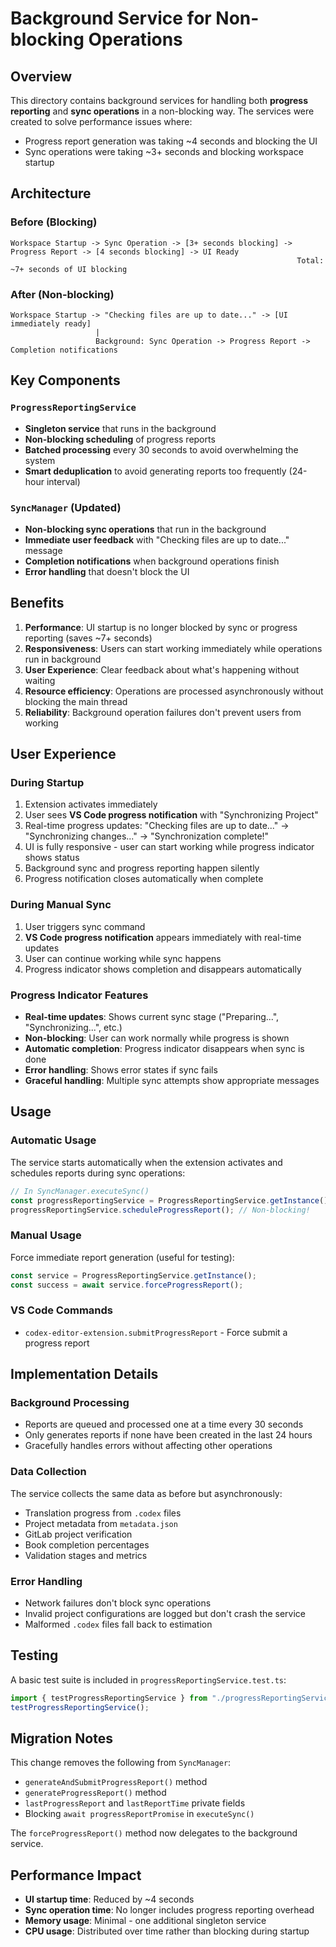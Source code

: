 # Background Service for Non-blocking Operations

## Overview

This directory contains background services for handling both **progress reporting** and **sync operations** in a non-blocking way. The services were created to solve performance issues where:

- Progress report generation was taking ~4 seconds and blocking the UI
- Sync operations were taking ~3+ seconds and blocking workspace startup

## Architecture

### Before (Blocking)

```
Workspace Startup -> Sync Operation -> [3+ seconds blocking] -> Progress Report -> [4 seconds blocking] -> UI Ready
                                                                Total: ~7+ seconds of UI blocking
```

### After (Non-blocking)

```
Workspace Startup -> "Checking files are up to date..." -> [UI immediately ready]
                   |
                   Background: Sync Operation -> Progress Report -> Completion notifications
```

## Key Components

### `ProgressReportingService`

- **Singleton service** that runs in the background
- **Non-blocking scheduling** of progress reports
- **Batched processing** every 30 seconds to avoid overwhelming the system
- **Smart deduplication** to avoid generating reports too frequently (24-hour interval)

### `SyncManager` (Updated)

- **Non-blocking sync operations** that run in the background
- **Immediate user feedback** with "Checking files are up to date..." message
- **Completion notifications** when background operations finish
- **Error handling** that doesn't block the UI

## Benefits

1. **Performance**: UI startup is no longer blocked by sync or progress reporting (saves ~7+ seconds)
2. **Responsiveness**: Users can start working immediately while operations run in background
3. **User Experience**: Clear feedback about what's happening without waiting
4. **Resource efficiency**: Operations are processed asynchronously without blocking the main thread
5. **Reliability**: Background operation failures don't prevent users from working

## User Experience

### During Startup

1. Extension activates immediately
2. User sees **VS Code progress notification** with "Synchronizing Project"
3. Real-time progress updates: "Checking files are up to date..." → "Synchronizing changes..." → "Synchronization complete!"
4. UI is fully responsive - user can start working while progress indicator shows status
5. Background sync and progress reporting happen silently
6. Progress notification closes automatically when complete

### During Manual Sync

1. User triggers sync command
2. **VS Code progress notification** appears immediately with real-time updates
3. User can continue working while sync happens
4. Progress indicator shows completion and disappears automatically

### Progress Indicator Features

- **Real-time updates**: Shows current sync stage ("Preparing...", "Synchronizing...", etc.)
- **Non-blocking**: User can work normally while progress is shown
- **Automatic completion**: Progress indicator disappears when sync is done
- **Error handling**: Shows error states if sync fails
- **Graceful handling**: Multiple sync attempts show appropriate messages

## Usage

### Automatic Usage

The service starts automatically when the extension activates and schedules reports during sync operations:

```typescript
// In SyncManager.executeSync()
const progressReportingService = ProgressReportingService.getInstance();
progressReportingService.scheduleProgressReport(); // Non-blocking!
```

### Manual Usage

Force immediate report generation (useful for testing):

```typescript
const service = ProgressReportingService.getInstance();
const success = await service.forceProgressReport();
```

### VS Code Commands

- `codex-editor-extension.submitProgressReport` - Force submit a progress report

## Implementation Details

### Background Processing

- Reports are queued and processed one at a time every 30 seconds
- Only generates reports if none have been created in the last 24 hours
- Gracefully handles errors without affecting other operations

### Data Collection

The service collects the same data as before but asynchronously:

- Translation progress from `.codex` files
- Project metadata from `metadata.json`
- GitLab project verification
- Book completion percentages
- Validation stages and metrics

### Error Handling

- Network failures don't block sync operations
- Invalid project configurations are logged but don't crash the service
- Malformed `.codex` files fall back to estimation

## Testing

A basic test suite is included in `progressReportingService.test.ts`:

```typescript
import { testProgressReportingService } from "./progressReportingService.test";
testProgressReportingService();
```

## Migration Notes

This change removes the following from `SyncManager`:

- `generateAndSubmitProgressReport()` method
- `generateProgressReport()` method
- `lastProgressReport` and `lastReportTime` private fields
- Blocking `await progressReportPromise` in `executeSync()`

The `forceProgressReport()` method now delegates to the background service.

## Performance Impact

- **UI startup time**: Reduced by ~4 seconds
- **Sync operation time**: No longer includes progress reporting overhead
- **Memory usage**: Minimal - one additional singleton service
- **CPU usage**: Distributed over time rather than blocking during startup
